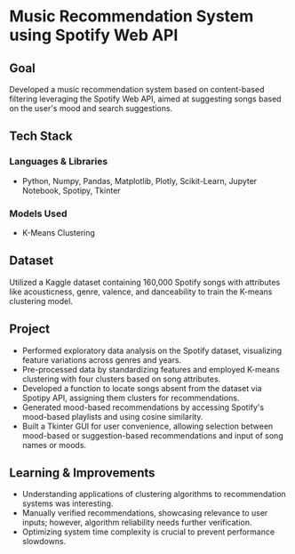 # Music Recommendation System using Spotify Web API

## Goal

Developed a music recommendation system based on content-based filtering leveraging the Spotify Web API, aimed at suggesting songs based on the user's mood and search suggestions.

## Tech Stack

### Languages & Libraries
- Python, Numpy, Pandas, Matplotlib, Plotly, Scikit-Learn, Jupyter Notebook, Spotipy, Tkinter

### Models Used
- K-Means Clustering

## Dataset

Utilized a Kaggle dataset containing 160,000 Spotify songs with attributes like acousticness, genre, valence, and danceability to train the K-means clustering model.

## Project

- Performed exploratory data analysis on the Spotify dataset, visualizing feature variations across genres and years.
- Pre-processed data by standardizing features and employed K-means clustering with four clusters based on song attributes.
- Developed a function to locate songs absent from the dataset via Spotipy API, assigning them clusters for recommendations.
- Generated mood-based recommendations by accessing Spotify's mood-based playlists and using cosine similarity.
- Built a Tkinter GUI for user convenience, allowing selection between mood-based or suggestion-based recommendations and input of song names or moods.


## Learning & Improvements
- Understanding applications of clustering algorithms to recommendation systems was interesting.
- Manually verified recommendations, showcasing relevance to user inputs; however, algorithm reliability needs further verification.
- Optimizing system time complexity is crucial to prevent performance slowdowns.
